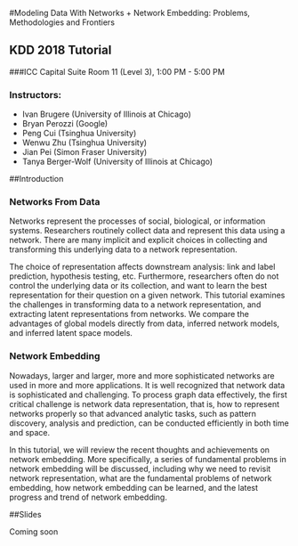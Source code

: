 #Modeling Data With Networks + Network Embedding: Problems, Methodologies and Frontiers

## KDD 2018 Tutorial

###ICC Capital Suite Room 11 (Level 3), 1:00 PM - 5:00 PM

### Instructors:

* Ivan Brugere (University of Illinois at Chicago)
* Bryan Perozzi (Google)
* Peng Cui (Tsinghua University)
* Wenwu Zhu (Tsinghua University)
* Jian Pei (Simon Fraser University)
* Tanya Berger-Wolf (University of Illinois at Chicago)


##Introduction

### Networks From Data

Networks represent the processes of social, biological, or information systems. Researchers routinely collect data and represent this data using a network. There are many implicit and explicit choices in collecting and transforming this underlying data to a network representation.

The choice of representation affects downstream analysis: link and label prediction, hypothesis testing, etc. Furthermore, researchers often do not control the underlying data or its collection, and want to learn the best representation for their question on a given network.
This tutorial examines the challenges in transforming data to a network representation, and extracting latent representations from networks. We compare the advantages of global models directly from data, inferred network models, and inferred latent space models.


### Network Embedding

Nowadays, larger and larger, more and more sophisticated networks are used in more and more applications. It is well recognized that network data is sophisticated and challenging. To process graph data effectively, the first critical challenge is network data representation, that is, how to represent networks properly so that advanced analytic tasks, such as pattern discovery, analysis and prediction, can be conducted efficiently in both time and space. 

In this tutorial, we will review the recent thoughts and achievements on network embedding. More specifically, a series of fundamental
problems in network embedding will be discussed, including why we need to revisit network representation, what are the fundamental problems of network embedding, how network embedding can be learned, and the latest progress and trend of network embedding.

##Slides

Coming soon